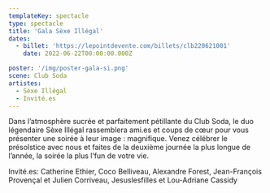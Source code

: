 ```yaml
---
templateKey: spectacle
type: spectacle
title: 'Gala Sèxe Illégal'
dates: 
  - billet: 'https://lepointdevente.com/billets/clb220621001'
    date: 2022-06-22T00:00:00.000Z

poster: '/img/poster-gala-si.png'
scene: Club Soda
artistes:
  - Sèxe Illégal
  - Invité.es
---
```

Dans l’atmosphère sucrée et parfaitement pétillante du Club Soda, le duo légendaire Sèxe Illégal rassemblera ami.es et coups de cœur pour vous présenter une soirée à leur image : magnifique. Venez célébrer le présolstice avec nous et faites de la deuxième journée la plus longue de l’année, la soirée la plus l’fun de votre vie.

Invité.es: Catherine Ethier, Coco Belliveau, Alexandre Forest, Jean-François Provençal et Julien Corriveau, Jesuslesfilles et Lou-Adriane Cassidy
